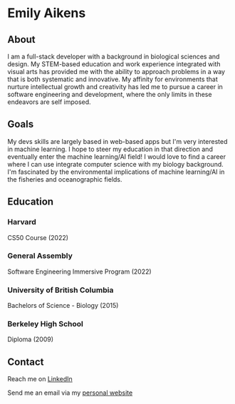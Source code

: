 # Emily Aikens

## About

I am a full-stack developer with a background in biological sciences and design. My STEM-based education and work experience integrated with visual arts has provided me with the ability to approach problems in a way that is both systematic and innovative. My affinity for environments that nurture intellectual growth and creativity has led me to pursue a career in software engineering and development, where the only limits in these endeavors are self imposed.

## Goals

My devs skills are largely based in web-based apps but I'm very interested in machine learning. I hope to steer my education in that direction and eventually enter the machine learning/AI field! I would love to find a career where I can use integrate computer science with my biology background. I'm fascinated by the environmental implications of machine learning/AI in the fisheries and oceanographic fields. 

## Education

  ### Harvard
  CS50 Course (2022)

  ### General Assembly 
  Software Engineering Immersive Program (2022)

  ### University of British Columbia 
  Bachelors of Science - Biology (2015)
  
  ### Berkeley High School
  Diploma (2009)

## Contact

Reach me on [LinkedIn](https://www.linkedin.com/in/emilyaikens/)

Send me an email via my [personal website](https://www.emilyaikens.com)
